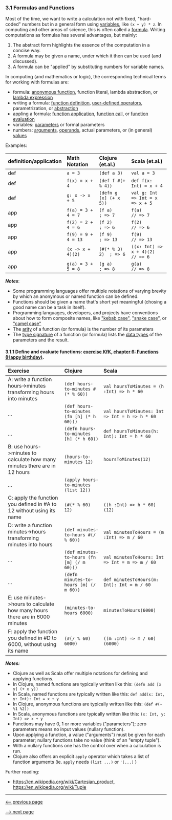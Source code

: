 ### 3.1 Formulas and Functions

Most of the time, we want to write a calculation not with fixed, "hard-coded" numbers but in a general form using [variables](https://en.wikipedia.org/wiki/Variable_(mathematics)), like `(x + y) * z`.  In computing and other areas of science, this is often called a [formula](https://en.wikipedia.org/wiki/Formula).  Writing computations as formulas has several advantages, but mainly:

1) The abstract form highlights the essence of the computation in a concise way.
2) A formula may be given a name, under which it then can be used (and discussed).
3) A formula can be "applied" by substituting numbers for variable names.

In computing (and mathematics or logic), the corresponding technical terms for working with formulas are:

* formula: [anonymous function](https://en.wikipedia.org/wiki/Anonymous_function), function literal, lambda abstraction, or [lambda expression](https://en.wikipedia.org/wiki/Lambda_calculus)
* writing a formula: [function definition](https://en.wikipedia.org/wiki/Function_(mathematics)), [user-defined operators](https://en.wikipedia.org/wiki/Operator_(computer_programming)), parametrization, or [abstraction](https://en.wikipedia.org/wiki/Abstraction_(computer_science))
* appling a formula: [function application](https://en.wikipedia.org/wiki/Function_application), [function call](https://en.wikipedia.org/wiki/Subroutine), or [function evaluation](https://en.wikipedia.org/wiki/Evaluation_strategy)
* variables: [parameters](https://en.wikipedia.org/wiki/Parameter_(computer_programming)) or formal parameters
* numbers: [arguments](https://en.wikipedia.org/wiki/Argument_of_a_function), [operands](https://en.wikipedia.org/wiki/Operand), actual parameters, or (in general) [values](https://en.wikipedia.org/wiki/Value_(computer_science))

Examples:

definition/application | Math Notation | Clojure (et.al.) | Scala (et.al.)
:----|:----|:----|:----
def | `a = 3`              | `(def a 3)`             | `val a = 3`
def | `f(x) = x + 4`       | `(def f #(+ % 4))`      | `def f(x: Int) = x + 4`
def | `g: x -> x + 5`      | `(defn g [x] (+ x 5))`  | `val g: Int => Int = x => x + 5`
app | `f(a) = 3 + 4 = 7`   | `(f a)         ; => 7`  | `f(a)                    // => 7`
app | `f(2) = 2 + 4 = 6`   | `(f 2)         ; => 6`  | `f(2)                    // => 6`
app | `f(9) = 9 + 4 = 13`  | `(f 9)         ; => 13` | `f(9)                    // => 13`
app | `(x -> x + 4)(2)`    | `(#(* % 3) 2)  ; => 6`  | `((x: Int) => x + 4)(2)  // => 6`
app | `g(a) = 3 + 5 = 8`   | `(g a)         ; => 8`  | `g(a)                    // => 8`

___Notes___:

* Some programming languages offer multiple notations of varying brevity by which an anonymous or named function can be defined.
* Functions should be given a name that's short yet meaningful (chosing a good name can be a task in itself).
* Programming languages, developers, and projects have conventions about how to form composite names, like ["kebab case"](https://en.wikipedia.org/wiki/Letter_case#Special_case_styles), ["snake case"](https://en.wikipedia.org/wiki/Snake_case), or ["camel case"](https://en.wikipedia.org/wiki/Camel_case)
* The [arity](https://en.wikipedia.org/wiki/Arity) of a function (or formula) is the number of its parameters
* The [type signature](https://en.wikipedia.org/wiki/Type_signature) of a function (or formula) lists the [data types](https://en.wikipedia.org/wiki/Data_type) of the parameters and the result.

####  3.1.1 Define and evaluate functions: [exercise KfK, chapter 6: Functions (Happy birthday)](http://kids.klipse.tech/clojure/2016/07/30/chapter-6.html).

Exercise | Clojure | Scala
:-------|:------|:------
A: write a function hours->minutes transforming hours into minutes | `(def hours-to-minutes #(* % 60))` | `val hoursToMinutes = (h :Int) => h * 60`
... | `(def hours-to-minutes (fn [h] (* h 60)))` | `val hoursToMinutes: Int => Int = h => h * 60`
... | `(defn hours-to-minutes [h] (* h 60))` | `def hoursToMinutes(h: Int): Int = h * 60`
B: use hours->minutes to calculate how many minutes there are in 12 hours | `(hours-to-minutes 12)` | `hoursToMinutes(12)`
... | `(apply hours-to-minutes (list 12))` |
C: apply the function you defined in #A to 12 without using its name | `(#(* % 60) 12)` | `((h :Int) => h * 60)(12)`
D: write a function minutes->hours transforming minutes into hours | `(def minutes-to-hours #(/ % 60))` | `val minutesToHours = (m :Int) => m / 60`
... | `(def minutes-to-hours (fn [m] (/ m 60)))` | `val minutesToHours: Int => Int = m => m / 60`
... | `(defn minutes-to-hours [m] (/ m 60))` | `def minutesToHours(m: Int): Int = m / 60`
E: use minutes->hours to calculate how many hours there are in 6000 minutes | `(minutes-to-hours 6000)` | `minutesToHours(6000)`
F: apply the function you defined in #D to 6000, without using its name | `(#(/ % 60) 6000)` | `((m :Int) => m / 60)(6000)`

___Notes:___

* Clojure as well as Scala offer multiple notations for defining and applying functions.
* In Clojure, named functions are typically  written like this: `(defn add [x y] (+ x y))`
* In Scala, named functions are typically  written like this: `def add(x: Int, y: Int): Int = x + y`
* In Clojure, anonymous functions are typically  written like this: `(def #(+ %1 %2))`
* In Scala, anonymous functions are typically  written like this: `(x: Int, y: Int) => x + y`
* Functions may have 0, 1 or more variables ("parameters"); zero parameters means no input values (nullary function).
* Upon applying a function, a value ("arguments") must be given for each parameter; nullary functions take no value (think of an "empty tuple").
* With a nullary functions one has the control over when a calculation is run.
* Clojure also offers an explicit `apply` operator which takes a list of function arguments (ie. `apply` needs `(list ...)` or ` '(...) ` )

Further reading:
* <https://en.wikipedia.org/wiki/Cartesian_product>, <https://en.wikipedia.org/wiki/Tuple>

-----------------

[<-- previous page](ch3_0_functions.md)

[--> next page](ch3_2_more_function_exercises.md)

